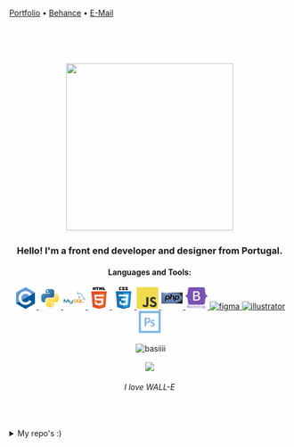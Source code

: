 [Portfolio](https://portfolio-basi.vercel.app/) • [Behance](https://behance.net/basi) • [E-Mail](mailto:basigraphics@gmail.com)

<div align="center">
  <br>
  <br>
  <br>
  <br>
  <a href="https://portfolio-basi.vercel.app/">
    <img width="300" height="300" src="https://i.ibb.co/MsbVT55/99924-1.jpg" />
  </a>
  <br>
  <h3>Hello! I'm a front end developer and designer from Portugal.</h3>
  <h4 align="center">Languages and Tools:</h4>
  <p align="center"> 
    <a href="https://www.cprogramming.com/" target="_blank" rel="noreferrer"> <img src="https://raw.githubusercontent.com/devicons/devicon/master/icons/c/c-original.svg" alt="c" width="40" height="40"/> </a> <a href="https://www.python.org" target="_blank" rel="noreferrer"> <img src="https://raw.githubusercontent.com/devicons/devicon/master/icons/python/python-original.svg" alt="python" width="40" height="40"/> </a> <a href="https://www.mysql.com/" target="_blank" rel="noreferrer"> <img src="https://raw.githubusercontent.com/devicons/devicon/master/icons/mysql/mysql-original-wordmark.svg" alt="mysql" width="40" height="40"/> </a> <a href="https://www.w3.org/html/" target="_blank" rel="noreferrer"> <img src="https://raw.githubusercontent.com/devicons/devicon/master/icons/html5/html5-original-wordmark.svg" alt="html5" width="40" height="40"/> </a> <a href="https://www.w3schools.com/css/" target="_blank" rel="noreferrer"> <img src="https://raw.githubusercontent.com/devicons/devicon/master/icons/css3/css3-original-wordmark.svg" alt="css3" width="40" height="40"/> </a> <a href="https://developer.mozilla.org/en-US/docs/Web/JavaScript" target="_blank" rel="noreferrer"> <img src="https://raw.githubusercontent.com/devicons/devicon/master/icons/javascript/javascript-original.svg" alt="javascript" width="40" height="40"/> </a> <a href="https://www.php.net" target="_blank" rel="noreferrer"> <img src="https://raw.githubusercontent.com/devicons/devicon/master/icons/php/php-original.svg" alt="php" width="40" height="40"/> </a> <a href="https://getbootstrap.com" target="_blank" rel="noreferrer"> <img src="https://raw.githubusercontent.com/devicons/devicon/master/icons/bootstrap/bootstrap-plain-wordmark.svg" alt="bootstrap" width="40" height="40"/> </a> <a href="https://www.figma.com/" target="_blank" rel="noreferrer"> <img src="https://www.vectorlogo.zone/logos/figma/figma-icon.svg" alt="figma" width="40" height="40"/> </a><a href="https://www.adobe.com/in/products/illustrator.html" target="_blank" rel="noreferrer"> <img src="https://www.vectorlogo.zone/logos/adobe_illustrator/adobe_illustrator-icon.svg" alt="illustrator" width="40" height="40"/> </a> <a href="https://www.photoshop.com/en" target="_blank" rel="noreferrer"> <img src="https://raw.githubusercontent.com/devicons/devicon/master/icons/photoshop/photoshop-line.svg" alt="photoshop" width="40" height="40"/> </a>
  </p>
  <p>&nbsp;<img align="center" src="https://github-readme-stats.vercel.app/api?username=basiiii&show_icons=true&locale=en" alt="basiiii" /></p>
  <a href="https://github.com/basiiii/github-readme-stats">
    <img align="center" src="https://github-readme-stats.vercel.app/api/top-langs/?username=basiiii&hide=Assembly,CMake,A)](https://github.com/basiiii/github-readme-stats" />
  </a>
  <h6>I love WALL-E</h6>
  <br>
  <br>
</div>

<details>
<summary>My repo's :)</summary>

[![Readme Card](https://github-readme-stats.vercel.app/api/pin/?username=Basiiii&repo=Hypnose)](https://github.com/Basiiii/Hypnose)
[![Readme Card](https://github-readme-stats.vercel.app/api/pin/?username=Basiiii&repo=TCP-Message)](https://github.com/Basiiii/TCP-Message)
[![Readme Card](https://github-readme-stats.vercel.app/api/pin/?username=Basiiii&repo=ESP32-Cam)](https://github.com/Basiiii/ESP32-Cam)

</details>
